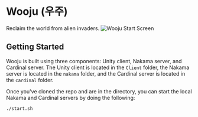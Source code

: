 # Wooju (우주)
Reclaim the world from alien invaders.
![Wooju Start Screen](https://github.com/marlonedwards/wooju/assets/94414329/c51dc5e6-eec9-4254-9e45-2f089764bc81)


## Getting Started

Wooju is built using three components: Unity client, Nakama server, and Cardinal server. The Unity client is located in the `Client` folder, the Nakama server is located in the `nakama` folder, and the Cardinal server is located in the `cardinal` folder.

Once you've cloned the repo and are in the directory, you can start the local Nakama and Cardinal servers by doing the following:

```bash
./start.sh
```
